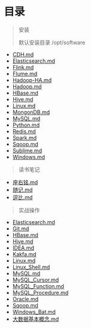 # 目录
> 安装
>
> 默认安装目录 /opt/software
>
- [CDH.md](./安装/CDH.md)
- [Elasticsearch.md](./安装/Elasticsearch.md)
- [Flink.md](./安装/Flink.md)
- [Flume.md](./安装/Flume.md)
- [Hadoop-HA.md](./安装/Hadoop-HA.md)
- [Hadoop.md](./安装/Hadoop.md)
- [HBase.md](./安装/HBase.md)
- [Hive.md](./安装/Hive.md)
- [Linux.md](./安装/Linux.md)
- [MongonDB.md](./安装/MongonDB.md)
- [MySQL.md](./安装/MySQL.md)
- [Python.md](./安装/Python.md)
- [Redis.md](./安装/Redis.md)
- [Spark.md](./安装/Spark.md)
- [Sqoop.md](./安装/Sqoop.md)
- [Sublime.md](./安装/Sublime.md)
- [Windows.md](./安装/Windows.md)

> 读书笔记
- [座右铭.md](./读书笔记/座右铭.md)
- [随记.md](./读书笔记/随记.md)
- [逗比.md](./读书笔记/逗比.md)

> 实战操作
- [Elasticsearch.md](./实战操作/Elasticsearch.md)
- [Git.md](./实战操作/Git.md)
- [HBase.md](./实战操作/HBase.md)
- [Hive.md](./实战操作/Hive.md)
- [IDEA.md](./实战操作/IDEA.md)
- [Kakfa.md](Flink.md)
- [Linux.md](./实战操作/Linux.md)
- [Linux_Shell.md](./实战操作/Linux_Shell.md)
- [MySQL.md](./实战操作/MySQL.md)
- [MySQL_Cursor.md](./实战操作/MySQL_Cursor.md)
- [MySQL_Function.md](./实战操作/MySQL_Function.md)
- [MySQL_Procedure.md](./实战操作/MySQL_Procedure.md)
- [Oracle.md](./实战操作/Oracle.md)
- [Sqoop.md](./实战操作/Sqoop.md)
- [Windows_Bat.md](./实战操作/Windows_Bat.md)
- [大数据基本概念.md](./实战操作/大数据基本概念.md)


